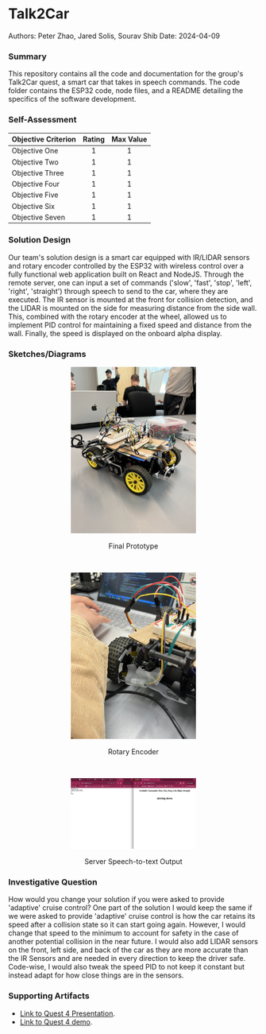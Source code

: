 # Talk2Car
Authors: Peter Zhao, Jared Solis, Sourav Shib
Date: 2024-04-09

### Summary

This repository contains all the code and documentation for the group's Talk2Car quest, a smart car that takes in speech commands. The code folder contains the ESP32 code, node files, and a README detailing the specifics of the software development.

### Self-Assessment 

| Objective Criterion | Rating | Max Value  | 
|---------------------------------------------|:-----------:|:---------:|
| Objective One | 1 |  1     | 
| Objective Two | 1 |  1     | 
| Objective Three | 1 |  1     | 
| Objective Four | 1 |  1     | 
| Objective Five | 1 |  1     | 
| Objective Six | 1 |  1     | 
| Objective Seven | 1 |  1     | 


### Solution Design

Our team's solution design is a smart car equipped with IR/LIDAR sensors and rotary encoder controlled by the ESP32 with wireless control over a fully functional web application built on React and NodeJS. Through the remote server, one can input a set of commands ('slow', 'fast', 'stop', 'left', 'right', 'straight') through speech to send to the car, where they are executed. The IR sensor is mounted at the front for collision detection, and the LIDAR is mounted on the side for measuring distance from the side wall. This, combined with the rotary encoder at the wheel, allowed us to implement PID control for maintaining a fixed speed and distance from the wall. Finally, the speed is displayed on the onboard alpha display.

### Sketches/Diagrams
<p align="center">
<img src="./images/car.jpg" width="50%">
</p>
<p align="center">
Final Prototype
</p>
<br>
<p align="center">
<img src="./images/encoder.jpg" width="50%">
</p>
<p align="center">
Rotary Encoder
</p>
<br>
<p align="center">
<img src="./images/speech.png" width="50%">
</p>
<p align="center">
Server Speech-to-text Output
</p>

### Investigative Question
How would you change your solution if you were asked to provide 'adaptive' cruise control?
One part of the solution I would keep the same if we were asked to provide 'adaptive' cruise control is how the car retains its speed after a collision state so it can start going again. However, I would change that speed to the minimum to account for safety in the case of another potential collision in the near future. I would also add LIDAR sensors on the front, left side, and back of the car as they are more accurate than the IR Sensors and are needed in every direction to keep the driver safe. Code-wise, I would also tweak the speed PID to not keep it constant but instead adapt for how close things are in the sensors.

### Supporting Artifacts
- [Link to Quest 4 Presentation](https://drive.google.com/file/d/1_oPMYxpqPxcTBWXNQTkSyb5RmeS8ojjr/view?usp=sharing).
- [Link to Quest 4 demo](https://drive.google.com/file/d/1nfw1iRywhCnJt-Sl4OOZ_YAu-K7BYKvg/view?usp=sharing). 

